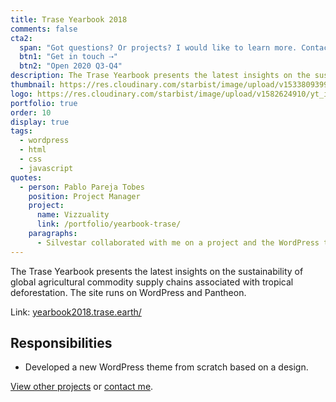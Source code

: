 ```yaml
---
title: Trase Yearbook 2018
comments: false
cta2:
  span: "Got questions? Or projects? I would like to learn more. Contact me today!"
  btn1: "Get in touch ⇢"
  btn2: "Open 2020 Q3-Q4"
description: The Trase Yearbook presents the latest insights on the sustainability of global agricultural commodity supply chains associated with tropical deforestation. The site runs on WordPress and Pantheon.
thumbnail: https://res.cloudinary.com/starbist/image/upload/v1533809399/yb_urvwkg.png
logo: https://res.cloudinary.com/starbist/image/upload/v1582624910/yt_iyy37j.png
portfolio: true
order: 10
display: true
tags:
  - wordpress
  - html
  - css
  - javascript
quotes:
  - person: Pablo Pareja Tobes
    position: Project Manager
    project:
      name: Vizzuality
      link: /portfolio/yearbook-trase/
    paragraphs:
      - Silvestar collaborated with me on a project and the WordPress template that he developed was successful and timely completed. He was professional and had a very good attitude during all the implementation time. I would work with him again should the occasion arise.
---
```


The Trase Yearbook presents the latest insights on the sustainability of global agricultural commodity supply chains associated with tropical deforestation. The site runs on WordPress and Pantheon.

Link: [yearbook2018.trase.earth/](//yearbook2018.trase.earth/)

## Responsibilities

- Developed a new WordPress theme from scratch based on a design.

[View other projects](/portfolio/) or [contact me](/contact/).
